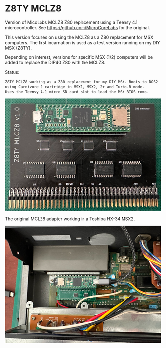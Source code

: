 # Z8TY MCLZ8

Version of MicoLabs MCLZ8 Z80 replacement using a Teensy 4.1 microcontroller.
See https://github.com/MicroCoreLabs for the original.

This version focuses on using the MCLZ8 as a Z80 replacement for MSX computers.
The first incarnation is used as a test version running on my DIY MSX (Z8TY).

Depending on interest, versions for specific MSX (1/2) computers will be added to replace the DIP40 Z80 with the MCLZ8.

Status:

    Z8TY MCLZ8 working as a Z80 replacement for my DIY MSX. Boots to DOS2 using Carnivore 2 cartridge in MSX1, MSX2, 2+ and Turbo-R mode.
    Uses the Teensy 4.1 micro SD card slot to load the MSX BIOS roms.


![Z8TY MCLZ8 v1 PCB](pcb/z8ty-mclz8-800.png)

The original MCLZ8 adapter working in a Toshiba HX-34 MSX2.

![Original MCLZ8 adapter in a Toshiba HX-34](org-pcb/mclz8-hx34-800.png)
